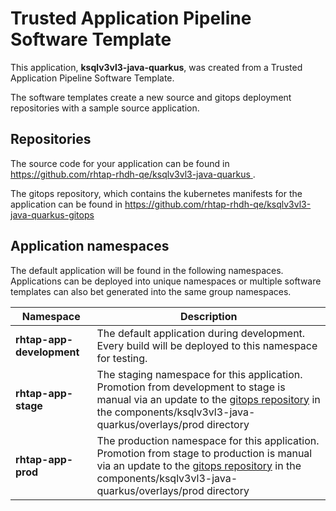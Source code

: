 # Trusted Application Pipeline Software Template

This application, **ksqlv3vl3-java-quarkus**, was created from a Trusted Application Pipeline Software Template.

The software templates create a new source and gitops deployment repositories with a sample source application. 

## Repositories

The source code for your application can be found in [https://github.com/rhtap-rhdh-qe/ksqlv3vl3-java-quarkus ](https://github.com/rhtap-rhdh-qe/ksqlv3vl3-java-quarkus ).
 
The gitops repository, which contains the kubernetes manifests for the application can be found in 
[https://github.com/rhtap-rhdh-qe/ksqlv3vl3-java-quarkus-gitops ](https://github.com/rhtap-rhdh-qe/ksqlv3vl3-java-quarkus-gitops ) 

## Application namespaces 

The default application will be found in the following namespaces. Applications can be deployed into unique namespaces or multiple software templates can also bet generated into the same group namespaces.  

|  Namespace   |  Description   |  
| -------- | -------- |   
| **rhtap-app-development** | The default application during development. Every build will be deployed to this namespace for testing. | 
| **rhtap-app-stage** | The staging namespace for this application. Promotion from development to stage is manual via an update to the [gitops repository](https://github.com/rhtap-rhdh-qe/ksqlv3vl3-java-quarkus-gitops ) in the components/ksqlv3vl3-java-quarkus/overlays/prod directory |  
| **rhtap-app-prod** | The production namespace for this application. Promotion from stage to production is manual via an update to the [gitops repository](https://github.com/rhtap-rhdh-qe/ksqlv3vl3-java-quarkus-gitops ) in the components/ksqlv3vl3-java-quarkus/overlays/prod directory | 